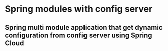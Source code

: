 # Spring modules with config server

## Spring multi module application that get dynamic configuration from config server using Spring Cloud